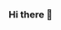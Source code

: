 ### Hi there 👋

<!--
**akhilmk2407/akhilmk2407** is a ✨ _special_ ✨ repository because its `README.md` (this file) appears on your GitHub profile.

Here are some ideas to get you started:

- 🔭 I’m currently working on ... Northwest Missouri State University
- 🌱 I’m currently learning ...   Applied Computer Science
- 👯 I’m looking to collaborate on ... 
- 🤔 I’m looking for help with ...   
- 💬 Ask me about ...            
- 📫 How to reach me: ...        https://www.linkedin.com/in/mkakhilkumar/   
- 😄 Pronouns: ...               His/Him
- ⚡ Fun fact: ...               Your favorite food to make.
-->
